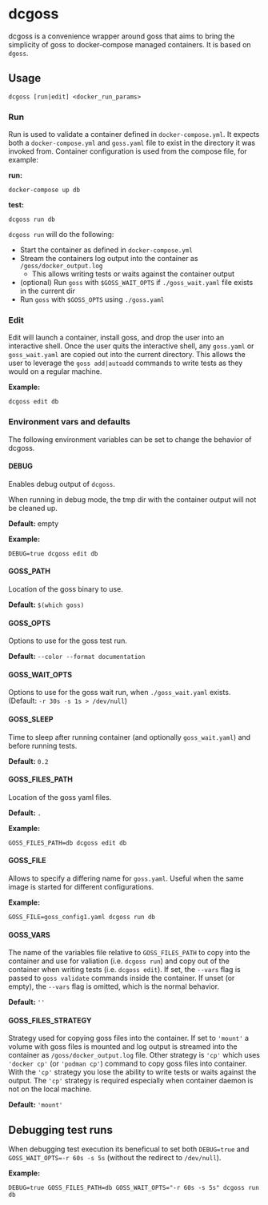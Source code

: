 # dcgoss

dcgoss is a convenience wrapper around goss that aims to bring the simplicity of goss to docker-compose managed
containers. It is based on `dgoss`.

## Usage

`dcgoss [run|edit] <docker_run_params>`

### Run

Run is used to validate a container defined in `docker-compose.yml`. It expects both a `docker-compose.yml`
and `goss.yaml` file to exist in the directory it was invoked from. Container configuration is used from the
compose file, for example:

**run:**

`docker-compose up db`

**test:**

`dcgoss run db`

`dcgoss run` will do the following:

* Start the container as defined in `docker-compose.yml`
* Stream the containers log output into the container as `/goss/docker_output.log`
    * This allows writing tests or waits against the container output
* (optional) Run `goss` with `$GOSS_WAIT_OPTS` if `./goss_wait.yaml` file exists in the current dir
* Run `goss` with `$GOSS_OPTS` using `./goss.yaml`

### Edit

Edit will launch a container, install goss, and drop the user into an interactive shell.
Once the user quits the interactive shell, any `goss.yaml` or `goss_wait.yaml` are copied out into the current directory.
This allows the user to leverage the `goss add|autoadd` commands to write tests as they would on a regular machine.

**Example:**

`dcgoss edit db`

### Environment vars and defaults

The following environment variables can be set to change the behavior of dcgoss.

#### DEBUG

Enables debug output of `dcgoss`.

When running in debug mode, the tmp dir with the container output will not be cleaned up.

**Default:** empty

**Example:**

`DEBUG=true dcgoss edit db`

#### GOSS_PATH

Location of the goss binary to use.

**Default:** `$(which goss)`

#### GOSS_OPTS

Options to use for the goss test run.

**Default:** `--color --format documentation`

#### GOSS_WAIT_OPTS

Options to use for the goss wait run, when `./goss_wait.yaml` exists. (Default: `-r 30s -s 1s > /dev/null`)

#### GOSS_SLEEP

Time to sleep after running container (and optionally `goss_wait.yaml`) and before running tests.

**Default:** `0.2`

#### GOSS_FILES_PATH

Location of the goss yaml files.

**Default:** `.`

**Example:**

`GOSS_FILES_PATH=db dcgoss edit db`

#### GOSS_FILE

Allows to specify a differing name for `goss.yaml`. Useful when the same image is started for different configurations.

**Example:**

`GOSS_FILE=goss_config1.yaml dcgoss run db`

#### GOSS_VARS

The name of the variables file relative to `GOSS_FILES_PATH` to copy into the
container and use for valiation (i.e. `dcgoss run`) and copy out of the
container when writing tests (i.e. `dcgoss edit`). If set, the
`--vars` flag is passed to `goss validate` commands inside the container.
If unset (or empty), the `--vars` flag is omitted, which is the normal behavior.

**Default:** `''`

#### GOSS_FILES_STRATEGY

Strategy used for copying goss files into the container.
If set to `'mount'` a volume with goss files is mounted and log output is streamed into the container as
`/goss/docker_output.log` file.
Other strategy is `'cp'` which uses `'docker cp'` (or `'podman cp'`) command to copy goss files into container.
With the `'cp'` strategy you lose the ability to write tests or waits against the output.
The `'cp'` strategy is required especially when container daemon is not on the local machine.

**Default:** `'mount'`

## Debugging test runs

When debugging test execution its beneficual to set both `DEBUG=true` and `GOSS_WAIT_OPTS=-r 60s -s 5s`
(without the redirect to `/dev/null`).

**Example:**

`DEBUG=true GOSS_FILES_PATH=db GOSS_WAIT_OPTS="-r 60s -s 5s" dcgoss run db`
